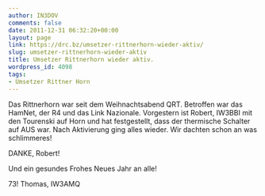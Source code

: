 ```yaml
---
author: IN3DOV
comments: false
date: 2011-12-31 06:32:20+00:00
layout: page
link: https://drc.bz/umsetzer-rittnerhorn-wieder-aktiv/
slug: umsetzer-rittnerhorn-wieder-aktiv
title: Umsetzer Rittnerhorn wieder aktiv.
wordpress_id: 4098
tags:
- Umsetzer Rittner Horn
---
```


Das Rittnerhorn war seit dem Weihnachtsabend QRT. Betroffen war das HamNet, der R4 und das Link Nazionale. Vorgestern ist Robert, IW3BBI mit den Tourenski auf Horn und hat festgestellt, dass der thermische Schalter auf AUS war. Nach Aktivierung ging alles wieder. Wir dachten schon an was schlimmeres!

DANKE, Robert!

Und ein gesundes Frohes Neues Jahr an alle!

73! Thomas, IW3AMQ
